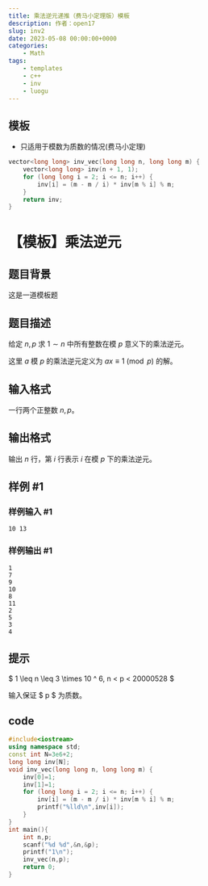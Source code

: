 ```yaml
---
title: 乘法逆元递推（费马小定理版）模板
description: 作者：open17
slug: inv2
date: 2023-05-08 00:00:00+0000
categories:
    - Math
tags:
    - templates
    - c++
    - inv
    - luogu
---
```

## 模板
- 只适用于模数为质数的情况(费马小定理)
```cpp
vector<long long> inv_vec(long long n, long long m) {
    vector<long long> inv(n + 1, 1);
    for (long long i = 2; i <= n; i++) {
        inv[i] = (m - m / i) * inv[m % i] % m;
    }
    return inv;
}
```
# 【模板】乘法逆元

## 题目背景

这是一道模板题

## 题目描述

给定 $n,p$ 求 $1\sim n$ 中所有整数在模 $p$ 意义下的乘法逆元。

这里 $a$ 模 $p$ 的乘法逆元定义为 $ax\equiv1\pmod p$ 的解。

## 输入格式

一行两个正整数 $n,p$。

## 输出格式

输出 $n$ 行，第 $i$ 行表示 $i$ 在模 $p$ 下的乘法逆元。

## 样例 #1

### 样例输入 #1

```
10 13
```

### 样例输出 #1

```
1
7
9
10
8
11
2
5
3
4
```

## 提示

$ 1 \leq n \leq 3 \times 10 ^ 6, n < p < 20000528 $

输入保证 $ p $ 为质数。
## code
```cpp
#include<iostream>
using namespace std;
const int N=3e6+2;
long long inv[N];
void inv_vec(long long n, long long m) {
    inv[0]=1;
    inv[1]=1;
    for (long long i = 2; i <= n; i++) {
        inv[i] = (m - m / i) * inv[m % i] % m;
        printf("%lld\n",inv[i]);
    }
}
int main(){
    int n,p;
    scanf("%d %d",&n,&p);
    printf("1\n");
    inv_vec(n,p);
    return 0;
}
```